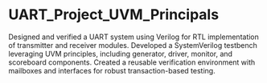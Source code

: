 # UART_Project_UVM_Principals
Designed and verified a UART system using Verilog for RTL implementation of transmitter and receiver modules.
Developed a SystemVerilog testbench leveraging UVM principles, including generator, driver, monitor, and scoreboard components.
Created a reusable verification environment with mailboxes and interfaces for robust transaction-based testing.
